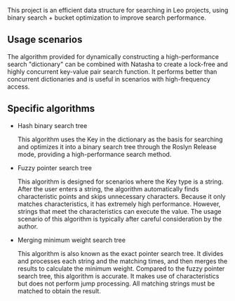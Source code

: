 This project is an efficient data structure for searching in Leo projects, using binary search + bucket optimization to improve search performance.

## Usage scenarios

The algorithm provided for dynamically constructing a high-performance search "dictionary" can be combined with Natasha to create a lock-free and highly concurrent key-value pair search function. It performs better than concurrent dictionaries and is useful in scenarios with high-frequency access.

## Specific algorithms

- Hash binary search tree

  This algorithm uses the Key in the dictionary as the basis for searching and optimizes it into a binary search tree through the Roslyn Release mode, providing a high-performance search method.

- Fuzzy pointer search tree

  This algorithm is designed for scenarios where the Key type is a string. After the user enters a string, the algorithm automatically finds characteristic points and skips unnecessary characters. Because it only matches characteristics, it has extremely high performance. However, strings that meet the characteristics can execute the value. The usage scenario of this algorithm is typically after careful consideration by the author.

- Merging minimum weight search tree

  This algorithm is also known as the exact pointer search tree. It divides and processes each string and the matching times, and then merges the results to calculate the minimum weight. Compared to the fuzzy pointer search tree, this algorithm is accurate. It makes use of characteristics but does not perform jump processing. All matching strings must be matched to obtain the result.

